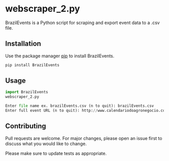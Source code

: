 # webscraper_2.py

BrazilEvents is a Python script for scraping and export event data to a .csv file.

## Installation

Use the package manager [pip](https://pip.pypa.io/en/stable/) to install BrazilEvents.

```bash
pip install BrazilEvents
```

## Usage

```python
import BrazilEvents
webscraper_2.py

Enter file name ex. brazilEvents.csv (n to quit): brazilEvents.csv
Enter full event URL (n to quit): http://www.calendariodoagronegocio.com.br/Evento/visualizar/portugues/3226

```

## Contributing
Pull requests are welcome. For major changes, please open an issue first to discuss what you would like to change.

Please make sure to update tests as appropriate.
